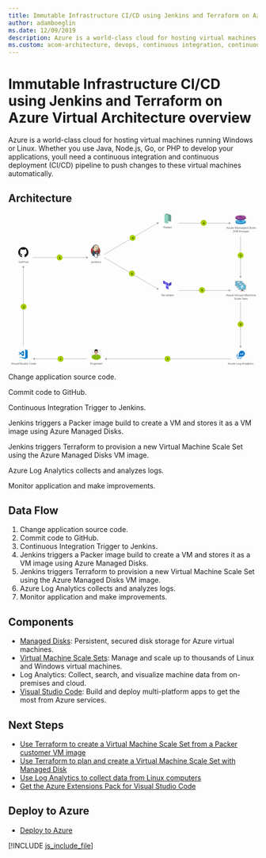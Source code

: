 ```yaml
---
title: Immutable Infrastructure CI/CD using Jenkins and Terraform on Azure Virtual Architecture overview
author: adamboeglin
ms.date: 12/09/2019
description: Azure is a world-class cloud for hosting virtual machines running Windows or Linux. Whether you use Java, Node.js, Go, or PHP to develop your applications, youll need a continuous integration and continuous deployment (CI/CD) pipeline to push changes to these virtual machines automatically.
ms.custom: acom-architecture, devops, continuous integration, continuous delivery, CI/CD, continuous deployment, interactive-diagram, is-deployable
---
```

# Immutable Infrastructure CI/CD using Jenkins and Terraform on Azure Virtual Architecture overview

Azure is a world-class cloud for hosting virtual machines running Windows or Linux. Whether you use Java, Node.js, Go, or PHP to develop your applications, youll need a continuous integration and continuous deployment (CI/CD) pipeline to push changes to these virtual machines automatically.


## Architecture

<svg class="architecture-diagram" aria-labelledby="immutable-infrastructure-cicd-using-jenkins-and-terraform-on-azure-virtual-architecture-overview" height="718.149" viewbox="0 0 1180 718.149" width="1180" xmlns="https://www.w3.org/2000/svg"><title id="immutable-infrastructure-cicd-using-jenkins-and-terraform-on-azure-virtual-architecture-overview">Immutable Infrastructure CI/CD using Jenkins and Terraform on Azure Virtual Architecture overview</title><desc>Azure is a world-class cloud for hosting virtual machines running Windows or Linux. Whether you use Java, Node.js, Go, or PHP to develop your applications, youll need a continuous integration and continuous deployment (CI/CD) pipeline to push changes to these virtual machines automatically.</desc><g><polygon fill="#5c4ee5" points="744.517 336.76 732.49 329.918 732.49 316.232 744.517 323.075 744.517 336.76"></polygon><polygon fill="#5c4ee5" points="758.061 344.357 746.034 337.514 746.034 323.828 758.061 330.671 758.061 344.357"></polygon><polygon fill="#5c4ee5" points="758.061 360.042 746.034 353.2 746.034 339.514 758.061 346.357 758.061 360.042"></polygon><polygon fill="#4040b2" points="771.478 323.828 759.451 330.671 759.451 344.357 771.478 337.514 771.478 323.828"></polygon></g><g><path d="M765.213,38.123l-20.55-5.257V0l20.374,5.212a7.339,7.339,0,0,1,5.52,7.11V33.973A4.283,4.283,0,0,1,765.213,38.123Z" fill="#6c9e91"></path><polygon fill="#8ed1bf" points="756.462 48.493 738.902 43.832 738.902 3.17 756.462 7.831 756.462 48.493"></polygon></g><g><g><g><path d="M1095.669,344.207h-9.435c1.134,4-.389,4.577-7.061,4.577v2.1h22.687v-2.1c-6.672,0-7.326-.572-6.191-4.577" fill="#7a7a7a"></path><path d="M1105.769,318.853h-30.716a1.962,1.962,0,0,0-1.886,1.976v21.42a1.952,1.952,0,0,0,1.886,1.959h30.716a2.144,2.144,0,0,0,2.1-1.959v-21.42a2.152,2.152,0,0,0-2.1-1.976" fill="#a0a1a2"></path><path d="M1105.791,318.855h-30.739a1.962,1.962,0,0,0-1.886,1.976v21.419a1.952,1.952,0,0,0,1.886,1.96h.731Z" fill="#fff" opacity="0.2" style="isolation: isolate"></path><polygon fill="#56b5db" points="1105.157 321.524 1105.157 341.538 1075.797 341.538 1075.797 321.524 1105.157 321.524"></polygon><polygon fill="#59b4d9" points="1075.797 341.538 1075.837 341.538 1075.837 321.524 1102.68 321.484 1102.681 321.484 1075.797 321.524 1075.797 341.538"></polygon><rect fill="#a0a1a2" height="2.096" width="22.687" x="1079.173" y="348.783"></rect></g><g><path d="M1090,330.752a.193.193,0,0,1-.093-.026l-6.118-3.532a.188.188,0,0,1-.092-.161.185.185,0,0,1,.092-.16l6.081-3.509a.186.186,0,0,1,.183,0l6.12,3.533a.186.186,0,0,1,0,.32l-6.079,3.508a.187.187,0,0,1-.094.026" fill="#fff"></path><path d="M1089.122,339.336a.175.175,0,0,1-.093-.025l-6.1-3.52a.181.181,0,0,1-.095-.161v-7.064a.188.188,0,0,1,.281-.161l6.1,3.519a.194.194,0,0,1,.09.162v7.064a.189.189,0,0,1-.09.161.2.2,0,0,1-.092.025" fill="#fff" opacity="0.7" style="isolation: isolate"></path><path d="M1090.849,339.336a.2.2,0,0,1-.1-.025.188.188,0,0,1-.09-.161v-7.02a.192.192,0,0,1,.09-.161l6.1-3.519a.181.181,0,0,1,.183,0,.183.183,0,0,1,.094.16v7.019a.182.182,0,0,1-.094.161l-6.1,3.52a.164.164,0,0,1-.09.025" fill="#fff" opacity="0.4" style="isolation: isolate"></path></g></g><g><g><path d="M1103.976,352.513h-9.435c1.134,4-.389,4.577-7.061,4.577v2.1h22.687v-2.1c-6.672,0-7.326-.572-6.191-4.577" fill="#7a7a7a"></path><path d="M1114.076,327.16H1083.36a1.962,1.962,0,0,0-1.886,1.976v21.42a1.952,1.952,0,0,0,1.886,1.959h30.716a2.144,2.144,0,0,0,2.1-1.959v-21.42a2.152,2.152,0,0,0-2.1-1.976" fill="#a0a1a2"></path><path d="M1114.1,327.162h-30.739a1.962,1.962,0,0,0-1.886,1.976v21.419a1.952,1.952,0,0,0,1.886,1.96h.731Z" fill="#fff" opacity="0.2" style="isolation: isolate"></path><polygon fill="#56b5db" points="1113.464 329.83 1113.464 349.845 1084.104 349.845 1084.104 329.83 1113.464 329.83"></polygon><polygon fill="#59b4d9" points="1084.104 349.845 1084.144 349.845 1084.144 329.831 1110.986 329.791 1110.988 329.791 1084.104 329.831 1084.104 349.845"></polygon><rect fill="#a0a1a2" height="2.096" width="22.687" x="1087.48" y="357.089"></rect></g><g><path d="M1098.308,339.059a.193.193,0,0,1-.093-.026L1092.1,335.5a.188.188,0,0,1-.092-.161.185.185,0,0,1,.092-.16l6.081-3.509a.186.186,0,0,1,.183,0l6.12,3.533a.186.186,0,0,1,0,.32l-6.079,3.508a.187.187,0,0,1-.094.026" fill="#fff"></path><path d="M1097.429,347.643a.175.175,0,0,1-.093-.025l-6.1-3.52a.181.181,0,0,1-.095-.161v-7.064a.188.188,0,0,1,.281-.161l6.1,3.519a.194.194,0,0,1,.09.162v7.064a.189.189,0,0,1-.09.161.2.2,0,0,1-.092.025" fill="#fff" opacity="0.7" style="isolation: isolate"></path><path d="M1099.156,347.643a.2.2,0,0,1-.1-.025.188.188,0,0,1-.09-.161v-7.02a.192.192,0,0,1,.09-.161l6.1-3.519a.181.181,0,0,1,.183,0,.183.183,0,0,1,.094.16v7.019a.182.182,0,0,1-.094.161l-6.1,3.52a.164.164,0,0,1-.09.025" fill="#fff" opacity="0.4" style="isolation: isolate"></path></g></g><g><g><path d="M1112.283,360.82h-9.435c1.134,4-.389,4.577-7.061,4.577v2.1h22.687v-2.1c-6.672,0-7.326-.572-6.191-4.577" fill="#7a7a7a"></path><path d="M1122.383,335.467h-30.716a1.962,1.962,0,0,0-1.886,1.976v21.42a1.952,1.952,0,0,0,1.886,1.959h30.716a2.144,2.144,0,0,0,2.1-1.959v-21.42a2.152,2.152,0,0,0-2.1-1.976" fill="#a0a1a2"></path><path d="M1122.4,335.469h-30.739a1.962,1.962,0,0,0-1.886,1.976v21.419a1.952,1.952,0,0,0,1.886,1.96h.731Z" fill="#fff" opacity="0.2" style="isolation: isolate"></path><polygon fill="#56b5db" points="1121.771 338.137 1121.771 358.152 1092.41 358.152 1092.41 338.137 1121.771 338.137"></polygon><polygon fill="#59b4d9" points="1092.41 358.152 1092.451 358.152 1092.451 338.138 1119.293 338.098 1119.295 338.098 1092.41 338.138 1092.41 358.152"></polygon><rect fill="#a0a1a2" height="2.096" width="22.687" x="1095.786" y="365.396"></rect></g><g><path d="M1106.615,347.366a.193.193,0,0,1-.093-.026l-6.118-3.532a.188.188,0,0,1-.092-.161.185.185,0,0,1,.092-.16l6.081-3.509a.186.186,0,0,1,.183,0l6.12,3.533a.186.186,0,0,1,0,.32l-6.079,3.508a.187.187,0,0,1-.094.026" fill="#fff"></path><path d="M1105.736,355.95a.175.175,0,0,1-.093-.025l-6.1-3.52a.181.181,0,0,1-.095-.161v-7.064a.188.188,0,0,1,.281-.161l6.1,3.519a.194.194,0,0,1,.09.162v7.064a.189.189,0,0,1-.09.161.2.2,0,0,1-.092.025" fill="#fff" opacity="0.7" style="isolation: isolate"></path><path d="M1107.463,355.95a.2.2,0,0,1-.1-.025.188.188,0,0,1-.09-.161v-7.02a.192.192,0,0,1,.09-.161l6.1-3.519a.181.181,0,0,1,.183,0,.183.183,0,0,1,.094.16v7.019a.182.182,0,0,1-.094.161l-6.1,3.52a.164.164,0,0,1-.09.025" fill="#fff" opacity="0.4" style="isolation: isolate"></path></g></g></g><text fill="#525252" font-family="SegoeUI, Segoe UI" font-size="14" transform="translate(392.56 233.426)">Jenkins</text><text fill="#525252" font-family="SegoeUI, Segoe UI" font-size="14" transform="translate(1030.716 390.635)">Azu<tspan letter-spacing="-0.013em" x="23.283" y="0">r</tspan><tspan x="27.966" y="0">e Vi</tspan><tspan letter-spacing="0.029em" x="51.208" y="0">r</tspan><tspan x="56.479" y="0">tual Machine</tspan><tspan x="37.598" y="16.8">Scale Sets</tspan></text><text fill="#525252" font-family="SegoeUI, Segoe UI" font-size="14" transform="translate(723.564 390.635)"><tspan letter-spacing="-0.103em">T</tspan><tspan x="5.893" y="0">errafo</tspan><tspan letter-spacing="-0.002em" x="42.656" y="0">r</tspan><tspan x="47.496" y="0">m</tspan></text><text fill="#525252" font-family="SegoeUI, Segoe UI" font-size="14" transform="translate(1032.046 73.193)">Azu<tspan letter-spacing="-0.013em" x="23.283" y="0">r</tspan><tspan x="27.966" y="0">e Managed Disks</tspan><tspan x="30.765" y="16.8">(VM Image)</tspan></text><text fill="#525252" font-family="SegoeUI, Segoe UI" font-size="14" transform="translate(733.418 70.193)"><tspan letter-spacing="-0.032em">P</tspan><tspan x="7.39" y="0">ac</tspan><tspan letter-spacing="-0.02em" x="20.979" y="0">k</tspan><tspan x="27.658" y="0">er</tspan></text><text fill="#525252" font-family="SegoeUI, Segoe UI" font-size="14" transform="translate(49.186 233.426)">GitHub</text><text fill="#525252" font-family="SegoeUI, Segoe UI" font-size="14" transform="translate(387.493 713.645)">Engineer</text><text fill="#525252" font-family="SegoeUI, Segoe UI" font-size="14" transform="translate(1038.441 713.645)">Azu<tspan letter-spacing="-0.013em" x="23.283" y="0">r</tspan><tspan x="27.966" y="0">e Log Anal</tspan><tspan letter-spacing="0.003em" x="93.461" y="0">y</tspan><tspan x="100.276" y="0">tics</tspan></text><g><line fill="none" stroke="#969696" stroke-miterlimit="10" stroke-width="1.5" x1="71.103" x2="71.103" y1="254.119" y2="627.635"></line><polygon fill="#969696" points="65.867 255.651 71.103 246.584 76.338 255.651 65.867 255.651"></polygon></g><g><line fill="none" stroke="#969696" stroke-miterlimit="10" stroke-width="1.5" x1="1098.851" x2="1098.851" y1="628.135" y2="417.829"></line><polygon fill="#969696" points="1104.086 626.603 1098.851 635.67 1093.615 626.603 1104.086 626.603"></polygon></g><g><line fill="none" stroke="#969696" stroke-miterlimit="10" stroke-width="1.5" x1="1098.851" x2="1098.851" y1="298.464" y2="107.158"></line><polygon fill="#969696" points="1104.086 296.932 1098.851 305.999 1093.615 296.932 1104.086 296.932"></polygon></g><g><line fill="none" stroke="#969696" stroke-miterlimit="10" stroke-width="1.5" x1="123.754" x2="370.234" y1="687.123" y2="687.123"></line><polygon fill="#969696" points="125.286 692.359 116.219 687.123 125.286 681.888 125.286 692.359"></polygon></g><g><line fill="none" stroke="#969696" stroke-miterlimit="10" stroke-width="1.5" x1="370.734" x2="114.254" y1="208.311" y2="208.311"></line><polygon fill="#969696" points="369.202 203.075 378.269 208.311 369.202 213.547 369.202 203.075"></polygon></g><g><line fill="none" stroke="#969696" stroke-miterlimit="10" stroke-width="1.5" x1="705.311" x2="453.099" y1="355.85" y2="208.311"></line><polygon fill="#969696" points="706.632 350.557 711.815 359.654 701.345 359.595 706.632 350.557"></polygon></g><g><line fill="none" stroke="#969696" stroke-miterlimit="10" stroke-width="1.5" x1="705.311" x2="453.099" y1="46.445" y2="193.983"></line><polygon fill="#969696" points="701.345 42.699 711.815 42.64 706.632 51.738 701.345 42.699"></polygon></g><g><line fill="none" stroke="#969696" stroke-miterlimit="10" stroke-width="1.5" x1="1044.937" x2="806.212" y1="46.207" y2="46.207"></line><polygon fill="#969696" points="1043.405 40.971 1052.472 46.207 1043.405 51.443 1043.405 40.971"></polygon></g><g><line fill="none" stroke="#969696" stroke-miterlimit="10" stroke-width="1.5" x1="1044.937" x2="806.212" y1="364.156" y2="364.156"></line><polygon fill="#969696" points="1043.405 358.921 1052.472 364.156 1043.405 369.392 1043.405 358.921"></polygon></g><g><line fill="none" stroke="#969696" stroke-miterlimit="10" stroke-width="1.5" x1="463.682" x2="1054.506" y1="687.123" y2="687.123"></line><polygon fill="#969696" points="465.213 692.359 456.147 687.123 465.213 681.888 465.213 692.359"></polygon></g><a class="architecture-tooltip-trigger" href="#"><circle cx="246.994" cy="687.123" fill="#a5ce00" r="14"></circle><text font-family="SegoeUI, Segoe UI" font-size="14" transform="translate(243.411 693.176)">1</text></a><a class="architecture-tooltip-trigger" href="#"><circle cx="753.094" cy="687.123" fill="#a5ce00" r="14"></circle><text font-family="SegoeUI, Segoe UI" font-size="14" transform="translate(749.511 693.176)">7</text></a><a class="architecture-tooltip-trigger" href="#"><circle cx="1099.018" cy="523.599" fill="#a5ce00" r="14"></circle><text font-family="SegoeUI, Segoe UI" font-size="14" transform="translate(1095.434 529.651)">6</text></a><a class="architecture-tooltip-trigger" href="#"><circle cx="916.339" cy="362.517" fill="#a5ce00" r="14"></circle><text font-family="SegoeUI, Segoe UI" font-size="14" transform="translate(912.755 368.569)">5</text></a><a class="architecture-tooltip-trigger" href="#"><circle cx="584.722" cy="284.111" fill="#a5ce00" r="14"></circle><text font-family="SegoeUI, Segoe UI" font-size="14" transform="translate(581.139 290.163)">5</text></a><a class="architecture-tooltip-trigger" href="#"><circle cx="1099.018" cy="198.517" fill="#a5ce00" r="14"></circle><text font-family="SegoeUI, Segoe UI" font-size="14" transform="translate(1095.434 204.569)">5</text></a><a class="architecture-tooltip-trigger" href="#"><circle cx="924.339" cy="44.517" fill="#a5ce00" r="14"></circle><text font-family="SegoeUI, Segoe UI" font-size="14" transform="translate(920.755 50.569)">4</text></a><a class="architecture-tooltip-trigger" href="#"><circle cx="588.222" cy="115.619" fill="#a5ce00" r="14"></circle><text font-family="SegoeUI, Segoe UI" font-size="14" transform="translate(584.638 121.671)">4</text></a><a class="architecture-tooltip-trigger" href="#"><circle cx="72.367" cy="440.877" fill="#a5ce00" r="14"></circle><text font-family="SegoeUI, Segoe UI" font-size="14" transform="translate(68.784 446.93)">2</text></a><a class="architecture-tooltip-trigger" href="#"><circle cx="242.494" cy="208.311" fill="#a5ce00" r="14"></circle><text font-family="SegoeUI, Segoe UI" font-size="14" transform="translate(238.911 214.364)">3</text></a><text fill="#525252" font-family="SegoeUI, Segoe UI" font-size="14" transform="translate(13.071 713.645)">Visual <tspan letter-spacing="-0.032em" x="40.298" y="0">S</tspan><tspan x="47.284" y="0">tudio Code</tspan></text><g><polygon fill="#007acd" points="79.952 642.27 79.952 681.411 48.827 676.977 79.952 687.636 91.511 682.86 91.511 647.243 79.952 642.27"></polygon><path d="M51.186,668.712l6.433-4.824,10.6,10.335L74,671.835V651.469l-5.78-2.487L57.67,659.268l-6.484-4.775-2.359.824,6.448,6.285-6.448,6.285Zm17.036-12.774v11.1l-7.469-5.5Z" fill="#007acd"></path></g><g><path d="M71.1,159.025a24.322,24.322,0,0,0-7.688,47.4c1.215.225,1.662-.528,1.662-1.17,0-.58-.022-2.5-.033-4.528-6.766,1.471-8.193-2.869-8.193-2.869-1.106-2.811-2.7-3.558-2.7-3.558-2.207-1.509.166-1.478.166-1.478a5.112,5.112,0,0,1,3.728,2.506c2.169,3.718,5.689,2.643,7.077,2.021a5.179,5.179,0,0,1,1.544-3.252c-5.4-.615-11.08-2.7-11.08-12.019a9.412,9.412,0,0,1,2.506-6.528,8.738,8.738,0,0,1,.236-6.436s2.042-.653,6.689,2.493a23.061,23.061,0,0,1,12.18,0c4.642-3.146,6.681-2.493,6.681-2.493a8.729,8.729,0,0,1,.239,6.436,9.393,9.393,0,0,1,2.5,6.528c0,9.341-5.689,11.4-11.1,12a5.813,5.813,0,0,1,1.649,4.5c0,3.254-.028,5.873-.028,6.674,0,.647.438,1.406,1.67,1.167a24.323,24.323,0,0,0-7.7-47.393Z" fill="#181616" fill-rule="evenodd"></path><path d="M55.994,193.942c-.053.121-.244.157-.417.074s-.275-.244-.218-.365.243-.159.419-.076.277.246.216.367Zm-.3-.222" fill="#181616"></path><path d="M56.979,195.041c-.116.107-.343.057-.5-.112a.372.372,0,0,1-.071-.505c.12-.107.339-.057.5.112s.19.4.069.505Zm-.232-.249" fill="#181616"></path><path d="M57.938,196.441c-.149.1-.393.007-.544-.21s-.149-.476,0-.58.391-.01.544.2.149.479,0,.585Zm0,0" fill="#181616"></path><path d="M59.252,197.795c-.133.147-.417.107-.625-.093a.468.468,0,0,1-.138-.621c.135-.147.421-.106.63.093s.275.476.133.621Zm0,0" fill="#181616"></path><path d="M61.064,198.58c-.059.19-.332.277-.608.2s-.455-.306-.4-.5.332-.282.609-.2.455.3.4.5Zm0,0" fill="#181616"></path><path d="M63.054,198.726c.007.2-.227.367-.516.37s-.526-.156-.529-.353.228-.367.519-.372.526.156.526.355Zm0,0" fill="#181616"></path><path d="M64.906,198.411c.035.2-.166.4-.453.45s-.544-.069-.58-.263.17-.4.451-.453.545.068.582.267Zm0,0" fill="#181616"></path></g><g><path d="M443.177,664.911a27.034,27.034,0,1,1-27-26.994A27.024,27.024,0,0,1,443.177,664.911Z" fill="#f2f2f2"></path><path d="M415.955,691.989a27.7,27.7,0,0,1-13.916-3.957v-1.445l-.076-1.369-.152-2.739-.233-5.017-.227-4.335h0v-.3l3.5-.227.757-.076,10.039-.688.305-.076h.151v20.231Z" fill="#7fba00"></path><polygon fill="#7fba00" points="402.191 677.311 400.519 668.868 415.191 665.903 416.868 674.346 402.191 677.311"></polygon><path d="M430.706,672.825v.227h0l-.226,4.411-.3,6.462-.159,2.436v1.824a26.758,26.758,0,0,1-13.838,3.805h-.226V671.758h.151l.226.076,10.117.688.687.076Z" fill="#7fba00"></path><path d="M431.086,687.5c-.3-1.218-.605-2.436-.908-3.578-.687-2.511-1.369-4.865-1.982-6.84l-.074-.076a1.091,1.091,0,0,0-.151-.461c-.228-.909-.456-1.748-.682-2.505a4.724,4.724,0,0,1-.151-1.445,3.713,3.713,0,0,1,2.506-2.89,4.6,4.6,0,0,1,1.746-.076,3.581,3.581,0,0,1,2.588,2.505c.228.763.531,1.6.764,2.511.074.152.074.227.151.379.605,2.133,1.369,4.562,2.052,7.15A25.983,25.983,0,0,1,431.086,687.5Z" fill="#7fba00"></path><polygon fill="#7fba00" points="429.793 677.311 415.191 674.346 416.868 665.903 431.54 668.868 429.793 677.311"></polygon><path d="M437.63,681.413a7.148,7.148,0,0,1-.687.764,25.983,25.983,0,0,1-5.857,5.326c-.226.152-.38.227-.605.379-.151-.454-.3-.991-.462-1.521-.908-3.117-1.975-6.923-2.731-9.352a.281.281,0,0,0-.077-.233c-.308-1.06-.536-1.975-.687-2.505h0l.764-.227,3.419-.991h0l3.27-.915.839-.227a2.982,2.982,0,0,0,.151.688c.151.53.38,1.212.608,1.9C436.11,676.472,436.866,678.984,437.63,681.413Z" fill="#7fba00"></path><path d="M426.372,673.279a4.337,4.337,0,1,0,4.183-4.411A4.333,4.333,0,0,0,426.372,673.279Z" fill="#7fba00"></path><path d="M404.7,674.27c-.3.681-.606,1.521-.909,2.429,0,.152-.076.227-.076.309-.076.076-.076.152-.076.3-.612,1.521-1.218,3.269-1.824,5.168-.461,1.445-.991,2.89-1.445,4.411a27.02,27.02,0,0,1-5.629-5.4c.757-2.436,1.6-4.644,2.278-6.544a4.834,4.834,0,0,1,.151-.53c.309-.915.612-1.672.839-2.436h0a3.461,3.461,0,0,1,4.487-2.2,3.7,3.7,0,0,1,2.36,2.814A4.22,4.22,0,0,1,404.7,674.27Z" fill="#7fba00"></path><path d="M405.46,674.5a.278.278,0,0,0-.076.227h0c-.227.53-.454,1.218-.764,2.127-.681,2.209-1.748,5.4-2.657,8.368-.309.763-.537,1.521-.763,2.284-.3-.233-.53-.385-.833-.612a27.02,27.02,0,0,1-5.629-5.4c-.152-.233-.3-.461-.461-.688,1.142-3.647,2.436-7.377,2.89-8.9a.278.278,0,0,0,.076-.227l.763.3,3.344,1.142h0l3.345,1.142Z" fill="#7fba00"></path><path d="M405.611,672.749a4.317,4.317,0,1,1-4.714-3.881A4.339,4.339,0,0,1,405.611,672.749Z" fill="#7fba00"></path><path d="M415.575,670.843c-2.815,0-5.1-1.748-5.1-4.563v-3.647h10.192v3.647C420.669,669.1,418.389,670.843,415.575,670.843Z" fill="#d8b195"></path><path d="M415.575,643.848c-4.563,0-7.838,4.87-7.989,10.953a1.1,1.1,0,0,1,.152-.459c.536-1.6,3.124-.91,2.511.687a10.149,10.149,0,0,0-.833,2.967,8.025,8.025,0,0,0,.152,1.9,1.256,1.256,0,0,1,.984,1.3v2.662a7.7,7.7,0,0,0,2.512,1.672,3.917,3.917,0,0,0,5.017,0,7.411,7.411,0,0,0,2.588-1.749v-3.116a1.229,1.229,0,0,1,.99-1.218v-2.359c0-.151-.151-.454,0-.151-.687-1.369,1.067-2.588,1.975-1.672C423.633,648.946,421.43,643.848,415.575,643.848Z" fill="#b8977c"></path><path d="M423.633,654.878c0,6.386-3.421,10.722-8.058,10.722s-7.989-4.337-7.989-10.722c0-6.316,3.351-11.41,7.989-11.41C421.43,643.469,423.633,648.562,423.633,654.878Z" fill="#d8b195"></path><path d="M408.35,653.432h-1.067a.85.85,0,0,0-.757.91v3.193c0,.536.3.916.757.916h.764Z" fill="#d8b195"></path><path d="M422.8,653.432h1.062a.85.85,0,0,1,.762.91v3.193c0,.536-.3.916-.762.916H423.1Z" fill="#d8b195"></path><path d="M412.149,655.181a.609.609,0,1,0,0-1.218.613.613,0,1,0,0,1.218Z"></path><path d="M419.222,655.258a.6.6,0,0,0,.613-.608.734.734,0,0,0-.687-.61.652.652,0,0,0-.608.61A.581.581,0,0,0,419.222,655.258Z"></path><path d="M410.861,662.331h9.428c-1.141,2.277-2.813,3.647-4.714,3.647S412,664.608,410.861,662.331Z" fill="#d8b195"></path><path d="M417.247,658.374a.59.59,0,0,1-.613.531c-.074,0-.151.151-.377.308a.964.964,0,0,1-.682.305,1.144,1.144,0,0,1-.687-.305c-.152-.156-.3-.308-.38-.308a.587.587,0,0,1-.606-.531V658.3h3.345Z" fill="#b8977c"></path><path d="M415.575,653.66V658.3H413.9c0-.151.152-.3.227-.38a2.111,2.111,0,0,0,.606-1.369l.075-2.588C414.811,653.357,415.424,653.66,415.575,653.66Z" fill="#e6ccb9"></path><path d="M423.784,650.316v6.917H423.1l-.377-8.286-2.285.3a40.435,40.435,0,0,1-9.579,0l-2.209-.3-.454,8.209h-.688v-6.84c0-4.108,2.814-7.453,6.317-7.453h3.649C420.971,642.863,423.784,646.208,423.784,650.316Z"></path><path d="M421.507,656.171a1.317,1.317,0,0,1-1.218.759H418.54a1.962,1.962,0,0,1-1.672-1.3,5.424,5.424,0,0,1-.308-1.672v-.226h0v-.077c.074-.151.156-.228.233-.38a1.826,1.826,0,0,1,1.136-.385h1.98a2.684,2.684,0,0,1,1.446.385,1.341,1.341,0,0,1,.377.608v.074a10.935,10.935,0,0,1-.074,1.6v.151A4.008,4.008,0,0,1,421.507,656.171Zm.3-2.208v-.074a1.04,1.04,0,0,0-.38-.682c-.226-.31-1.067-.385-1.521-.385h-1.98a1.643,1.643,0,0,0-1.213.385,1.1,1.1,0,0,0-.308.605v.151a4.2,4.2,0,0,0,.385,1.749A2.056,2.056,0,0,0,418.54,657a6.627,6.627,0,0,0,1.749,0,1.466,1.466,0,0,0,1.218-.605,2.2,2.2,0,0,0,.3-.839v-.077A5.01,5.01,0,0,0,421.81,653.963Z"></path><path d="M414.357,655.635a1.968,1.968,0,0,1-1.672,1.3h-1.672c-.688-.077-.991-.228-1.218-.608a1.308,1.308,0,0,1-.227-.762,10.715,10.715,0,0,1-.076-1.6v-.074a.565.565,0,0,1,.152-.3.408.408,0,0,1,.227-.305,2.662,2.662,0,0,1,1.445-.385h1.975a1.68,1.68,0,0,1,1.142.385c.076.151.152.228.227.38v.3A5.581,5.581,0,0,1,414.357,655.635Zm.454-1.823a.781.781,0,0,0-.3-.605,1.646,1.646,0,0,0-1.218-.385h-1.975c-.454,0-1.294.074-1.521.385-.151.151-.227.226-.3.3a.686.686,0,0,0-.076.38v.074a11.246,11.246,0,0,0,0,1.6,1.778,1.778,0,0,0,.3.839h0a1.454,1.454,0,0,0,1.218.605,6.64,6.64,0,0,0,1.748,0,1.974,1.974,0,0,0,1.748-1.293,4.293,4.293,0,0,0,.378-1.749Z"></path><path d="M421.733,652.9a2.166,2.166,0,0,0-1.444-.3,21.9,21.9,0,0,0-2.285-.074c-.682.074-1.21.074-1.444.454a1.223,1.223,0,0,0-.3.536v-.077h-1.3v.077a3.627,3.627,0,0,0-.227-.536c-.3-.38-.833-.38-1.521-.454a22.55,22.55,0,0,0-2.278.074,2.163,2.163,0,0,0-1.445.3,2.019,2.019,0,0,0-.461.992c0,.074.537.074.537,0a1.153,1.153,0,0,1,.3-.608,1.993,1.993,0,0,1,1.294-.308,9.825,9.825,0,0,1,2.127,0,1.551,1.551,0,0,1,1.142.308,1.141,1.141,0,0,1,.227.531h1.9a1.133,1.133,0,0,1,.233-.531,1.659,1.659,0,0,1,1.136-.308,9.867,9.867,0,0,1,2.131,0,2.019,2.019,0,0,1,1.3.308.937.937,0,0,1,.3.608c0,.074.531,0,.531,0A2.015,2.015,0,0,0,421.733,652.9Z"></path><path d="M415.65,662.482a11.794,11.794,0,0,1-2.662-.38c-.227,0-.3-.233-.3-.459.076-.151.3-.3.454-.228a10.864,10.864,0,0,0,4.942,0c.233-.074.459.077.459.228a.337.337,0,0,1-.3.459A11.23,11.23,0,0,1,415.65,662.482Z" fill="#a71e22"></path></g><g><g><ellipse cx="1099.433" cy="41.6" fill="#0072c6" rx="24.727" ry="8.987"></ellipse><rect fill="#0072c6" height="5.097" width="49.485" x="1074.706" y="36.927"></rect><ellipse cx="1099.433" cy="36.927" fill="#59b4d9" rx="24.727" ry="8.987"></ellipse><ellipse cx="1099.433" cy="36.378" fill="#0072c6" rx="7.775" ry="2.333"></ellipse><path d="M1094.382,38.15l-13.724,4.625a44.11,44.11,0,0,0,13.991,2.97l3.792-7.035S1098.452,38.9,1094.382,38.15Z" fill="#6dbadb"></path><path d="M1101,34.092l3.426-5.975s9.093.756,12.825,2.577L1105.2,34.812A25.761,25.761,0,0,0,1101,34.092Z" fill="#6dbadb"></path></g><g><ellipse cx="1099.433" cy="22.248" fill="#68217a" rx="24.727" ry="8.987"></ellipse><rect fill="#68217a" height="5.097" width="49.485" x="1074.706" y="17.575"></rect><ellipse cx="1099.433" cy="17.575" fill="#9b4f96" rx="24.727" ry="8.987"></ellipse><ellipse cx="1099.433" cy="17.026" fill="#68217a" rx="7.775" ry="2.333"></ellipse><path d="M1094.382,18.8l-13.724,4.625a44.11,44.11,0,0,0,13.991,2.97l3.792-7.035S1098.452,19.552,1094.382,18.8Z" fill="#a3669f"></path><path d="M1101,14.74l3.426-5.975s9.093.756,12.825,2.577L1105.2,15.46A25.761,25.761,0,0,0,1101,14.74Z" fill="#a3669f"></path></g></g><path d="M1083.571,672.414h2.646v-2.646h-2.646Zm0-7.938h2.646v-2.382a18.172,18.172,0,0,0-2.646,1.72Zm3.969,15.877h2.646v-2.646h-2.646Zm0,7.938h2.646v-2.646h-2.646Zm0-11.908h2.646v-2.646h-2.646Zm0,7.938h2.646v-2.646h-2.646Zm-3.969-3.969h2.646v-2.646h-2.646Zm0,3.969h2.646v-2.646h-2.646Zm-3.969-7.938h2.646v-2.646H1079.6Zm0,3.969h2.646v-2.646H1079.6Zm0-7.938h2.646v-2.646H1079.6Zm.265-3.969h2.382V665.8h-.662A18.172,18.172,0,0,0,1079.867,668.445Zm3.7,17.862a18.172,18.172,0,0,0,2.646,1.72v-2.382h-2.646Zm0-17.862h2.646V665.8h-2.646Zm19.846,15.877h.662a18.172,18.172,0,0,0,1.72-2.646h-2.382Zm-3.969-3.969h2.646v-2.646h-2.646Zm0,7.674a18.172,18.172,0,0,0,2.646-1.72v-.662h-2.646Zm0-3.7h2.646v-2.646h-2.646Zm-11.908-11.908h2.646v-2.646h-2.646ZM1105.4,648.6a13.891,13.891,0,0,0-13.892,13.892v13.892H1105.4a13.892,13.892,0,0,0,0-27.785Zm-4.631,19.846h-2.646v-7.938h2.646Zm5.292,0h-2.646v-5.292h2.646Zm5.292,0h-2.646V657.861h2.646Zm-7.938,11.908h2.646v-2.646h-2.646Zm-15.877-15.877h2.646V661.83h-2.646Zm7.938,19.846h2.646v-2.646h-2.646Zm-3.969,0h2.646v-2.646h-2.646Zm0-3.969h2.646v-2.646h-2.646Zm3.969,7.938h2.646v-2.646h-2.646Z" fill="#0072c6"></path><g id="g10"><g id="g3393"><path d="M434.076,177.635a21.4,21.4,0,1,1-21.391-21.88,21.639,21.639,0,0,1,21.391,21.88" fill="#d33833" id="path22"></path><path d="M392.166,183.054s-1.549-22.817,19.476-23.469l-1.467-2.445-11.408,3.83-3.26,3.748-2.852,5.46-1.63,6.356.489,4.237" fill="#ef3d3a" id="path24"></path><path d="M398.034,162.709a21.4,21.4,0,0,0-6.075,15.008h0a21.4,21.4,0,0,0,6.075,15.006h0a20.419,20.419,0,0,0,14.65,6.208h0a20.419,20.419,0,0,0,14.651-6.208h0a21.4,21.4,0,0,0,6.076-15.006h0a21.4,21.4,0,0,0-6.076-15.008h0a20.424,20.424,0,0,0-14.651-6.208h0a20.424,20.424,0,0,0-14.65,6.208Zm-.95,30.943a22.73,22.73,0,0,1-6.454-15.935h0a22.73,22.73,0,0,1,6.454-15.936h0a21.751,21.751,0,0,1,15.6-6.608h0a21.749,21.749,0,0,1,15.6,6.608h0a22.728,22.728,0,0,1,6.455,15.936h0a22.726,22.726,0,0,1-6.455,15.935h0a21.754,21.754,0,0,1-15.6,6.609h0a21.755,21.755,0,0,1-15.6-6.609h0" fill="#231f20" id="path26"></path><path d="M421.69,177.756l-3.26.489-4.4.489-2.852.081-2.77-.081-2.119-.652-1.874-2.037-1.467-4.156-.326-.9-1.956-.652-1.141-1.874-.815-2.689.9-2.363,2.119-.733,1.711.815.815,1.793.978-.163.326-.407-.326-1.874-.082-2.363.489-3.259-.019-1.862,1.486-2.375,2.608-1.874,4.563-1.956,5.052.733,4.4,3.178,2.037,3.259,1.3,2.363.326,5.867-.978,5.052-1.793,4.482-1.711,2.363" fill="#f0d6b7" id="path28"></path><path d="M418.919,191.854l-11.653.489V194.3l.978,6.845-.489.571-8.149-2.771-.571-.978-.815-9.208-1.874-5.541-.408-1.3,6.519-4.482,2.037-.815,1.793,2.2,1.548,1.385,1.793.57.815.244.978,4.237.733.9,1.874-.652-1.3,2.526,7.09,3.341-.9.489" fill="#335061" id="path30"></path><path d="M399.606,163.414l2.119-.733,1.711.815.815,1.793.978-.163.244-.978-.489-1.874.489-4.482-.408-2.445,1.467-1.711,3.178-2.526-.9-1.222-4.482,2.2-1.874,1.467-1.059,2.282-1.63,2.2-.489,2.608.326,2.771" fill="#6d6b6d" id="path32"></path><path d="M402.947,155.754s1.222-3.015,6.112-4.482.244-1.06.244-1.06l-5.3,2.037-2.037,2.037-.9,1.63,1.874-.163" fill="#dcd9d8" id="path34"></path><path d="M400.5,162.844s-1.711-5.7,4.808-6.519l-.244-.978-4.482,1.06-1.3,4.237.326,2.771.9-.57" fill="#dcd9d8" id="path36"></path><path d="M403.11,170.422l1.067-1.034a.687.687,0,0,1,.563.626c.081.571.326,5.7,3.83,8.475.32.253-2.607-.408-2.607-.408l-2.608-4.074" fill="#f7e4cd" id="path38"></path><path d="M418.1,168.874s.19-2.47.855-2.28a.916.916,0,0,1,.665.855s-1.615,1.045-1.52,1.425" fill="#f7e4cd" id="path40"></path><path d="M424.867,159.829s-1.343.284-1.467,1.467,1.467.244,1.711.163" fill="#f7e4cd" id="path42"></path><path d="M415.007,159.91s-1.793.244-1.793,1.385,2.037,1.06,2.608.571" fill="#f7e4cd" id="path44"></path><path d="M403.925,165.207s-3.1-1.874-3.423-.081-1.06,3.1.489,4.971l-1.059-.326-.978-2.526-.326-2.445,1.874-1.956,2.119.163,1.222.978.081,1.222" fill="#f7e4cd" id="path46"></path><path d="M405.391,160.073s1.385-7.171,8.393-8.556c5.77-1.14,8.8.244,9.942,1.548,0,0-5.134-6.111-10.023-4.237s-8.475,5.3-8.393,7.5a35.812,35.812,0,0,1,.081,3.749" fill="#f7e4cd" id="path48"></path><path d="M424.3,153.88s-2.363-.081-2.445,2.037a1.62,1.62,0,0,0,.163.652s1.875-2.119,3.015-.978" fill="#f7e4cd" id="path50"></path><path d="M413.949,156.79s-.407-3.252-3.18-1.361c-1.793,1.222-1.63,2.934-1.3,3.259s.237.983.485.532.166-1.917,1.063-2.325,2.366-.863,2.935-.105" fill="#f7e4cd" id="path52"></path><path d="M406.288,178.816l-7.66,3.423s3.178,12.631,1.548,16.542l-1.141-.407-.081-4.808-2.118-9.127-.9-2.526,7.986-5.378,2.363,2.281" fill="#49728b" id="path54"></path><path d="M407.076,185.8l1.087,1.326v4.889h-1.3s-.163-3.423-.163-3.83.163-1.874.163-1.874" fill="#49728b" id="path56"></path><path d="M407.1,192.75l-3.667.163,1.06.733,2.607.407" fill="#49728b" id="path58"></path><path d="M419.652,191.935l3.015-.081.733,7.5-3.1.407-.652-7.823" fill="#335061" id="path60"></path><path d="M420.467,191.935l4.563-.244s1.874-4.726,1.874-4.971,1.63-6.845,1.63-6.845l-3.667-3.83-.733-.652-1.956,1.956v7.578l-1.711,7.008" fill="#335061" id="path62"></path><path d="M422.5,191.365l-2.852.57.407,2.282c1.059.489,2.852-.815,2.852-.815" fill="#49728b" id="path64"></path><path d="M422.586,177.1l5.7,4.237.163-1.956-4.319-3.993-1.548,1.711" fill="#49728b" id="path66"></path><path d="M409.931,207.989l-1.687-6.846-.839-5.051-.139-3.749,7.636-.406h4.751l-.432,8.557.733,6.6-.081,1.222-6.193.489-3.749-.815" fill="#fff" id="path68"></path><path d="M418.593,191.854s-.407,8.475.815,14.5a15.568,15.568,0,0,1-6.03,1.956l6.845-.244.815-.489-.978-13.364-.244-2.852" fill="#dcd9d8" id="path70"></path><path d="M423.539,198.7l3.178-.9,6.03-.326.9-2.771-1.63-4.808-1.874-.244-2.608.815-2.5,1.222-1.328-.244-1.035.407" fill="#fff" id="path72"></path><path d="M423.482,197.069a11.933,11.933,0,0,1,2.445-.9l-.9-4.482,1.059-.407s.733,4.237.733,4.726c0,0,4.563.244,4.971.244a7.4,7.4,0,0,0,.733-3.83l.9,2.608.081,1.467-1.3,1.956-1.467.326-2.445-.081-.815-1.059-2.852.407-.9.326" fill="#dcd9d8" id="path74"></path><path d="M420.28,191.284l-1.793-4.563-1.874-2.689s.407-1.141.978-1.141h1.874l1.793.652-.163,3.015-.815,4.726" fill="#fff" id="path76"></path><path d="M420.63,189.735s-2.282-4.4-2.282-5.052c0,0,.407-.978.978-.733s1.793.9,1.793.9V183.3l-2.771-.571-1.874.244,3.178,7.5.652.082" fill="#dcd9d8" id="path78"></path><path d="M410.664,178.98l-2.257-.245-2.119-.652v.733l1.035,1.142,3.26,1.467" fill="#fff" id="path80"></path><path d="M407.022,179.224s2.526,1.06,3.341.815l.081.977-2.281-.488-1.385-.978.244-.326" fill="#dcd9d8" id="path82"></path><path d="M423.531,183.168a15.484,15.484,0,0,1-3.726-.513,11.539,11.539,0,0,1,.047-1.211,2.912,2.912,0,0,1,1.277-.268,2.221,2.221,0,0,0-1.418-.16,2.269,2.269,0,0,0-.235-.748c.777-.277,2.613-2.1,3.645-1.494.492.287.7,1.923.739,2.719a2.775,2.775,0,0,1-.329,1.676" fill="#d33833" id="path84"></path><path d="M423.531,183.168a15.484,15.484,0,0,1-3.726-.513,11.539,11.539,0,0,1,.047-1.211,2.912,2.912,0,0,1,1.277-.268,2.221,2.221,0,0,0-1.418-.16,2.269,2.269,0,0,0-.235-.748c.777-.277,2.613-2.1,3.645-1.494.492.287.7,1.923.739,2.719A2.775,2.775,0,0,1,423.531,183.168Z" fill="none" id="path86" stroke="#d33833" stroke-width="2"></path><path d="M416.919,180.908c0,.1-.008.21-.012.316-.432.284-1.129.28-1.6.519a4.164,4.164,0,0,1,1.724.436q-.016.4-.031.79a28.14,28.14,0,0,1-2.446,1.857,6.474,6.474,0,0,1-2.455.749c-.265-.062-.289-.391-.4-.7a10.026,10.026,0,0,1-.791-2.721c-.058-1.263-.185-3.379,1.176-3.119a12.158,12.158,0,0,1,3.225,1.18,3.327,3.327,0,0,0,1.608.7" fill="#d33833" id="path88"></path><path d="M416.919,180.908c0,.1-.008.21-.012.316-.432.284-1.129.28-1.6.519a4.164,4.164,0,0,1,1.724.436q-.016.4-.031.79a28.14,28.14,0,0,1-2.446,1.857,6.474,6.474,0,0,1-2.455.749c-.265-.062-.289-.391-.4-.7a10.026,10.026,0,0,1-.791-2.721c-.058-1.263-.185-3.379,1.176-3.119a12.158,12.158,0,0,1,3.225,1.18A3.327,3.327,0,0,0,416.919,180.908Z" fill="none" id="path90" stroke="#d33833" stroke-width="2"></path><path d="M417.7,182.415a4.665,4.665,0,0,1-.206-1.484c1.835-1.223,2.179,2.1.206,1.484" fill="#d33833" id="path92"></path><path d="M417.7,182.415a4.665,4.665,0,0,1-.206-1.484C419.333,179.707,419.677,183.032,417.7,182.415Z" fill="none" id="path94" stroke="#d33833" stroke-width="2"></path><path d="M420.361,182.972s-.571-.815-.163-1.06.815,0,1.06-.407,0-.652.081-1.141.489-.571.9-.652,1.548-.244,1.711.163l-.489-1.467-.978-.326-3.1,1.793-.163.9v1.793" fill="#ef3d3a" id="path96"></path><path d="M411.8,185.662q-.147-1.908-.317-3.812c-.172-1.9.456-1.566,2.1-1.566a4.334,4.334,0,0,1,1.639.489c.444.908-.743.706.512,1.391,1.06.578,2.931-.351,2.5-1.635-.24-.286-1.248-.089-1.61-.276l-1.91-.99c-.81-.42-2.682-1.033-3.546-.446-2.188,1.488.138,5.206.919,6.758" fill="#ef3d3a" id="path98"></path><path d="M413.949,156.79c-2.221-.517-3.325.929-4,2.43-.6-.146-.362-.963-.21-1.38.4-1.093,2-2.549,3.309-2.351.563.085,1.326.6.9,1.3" fill="#231f20" id="path100"></path><path d="M424.771,159.319l.105,0a22.967,22.967,0,0,0,1.569,3.068c-.424.988-3.212,1.862-3.169.088.6-.264,1.644-.054,2.178-.39a6.047,6.047,0,0,1-.684-2.77" fill="#231f20" id="path102"></path><path d="M415.086,159.346a9.314,9.314,0,0,0,1.308,2.45c.3.3.9.659.6,1.485a1.883,1.883,0,0,1-.86.715c-1.058.312-3.524.065-2.689-1.255.875.041,2.052.568,2.706-.067-.5-.8-1.4-2.392-1.068-3.328" fill="#231f20" id="path104"></path><path d="M424.374,168.219c-1.593,1.024-3.37,2.137-5.981,1.878a1.771,1.771,0,0,1-.229-2.277c.282.485.1,1.377.891,1.511,1.481.254,3.206-.906,4.271-1.312.661-1.114-.057-1.524-.652-2.241-1.219-1.469-2.853-3.29-2.794-5.489.493-.357.535.545.606.709a20.1,20.1,0,0,0,3.407,4.669c.287.314.76.615.812.823.152.6-.394,1.327-.331,1.728" fill="#231f20" id="path106"></path><path d="M403.367,167.141c-.5-.285-.618-1.541-1.2-1.576-.838-.051-.685,1.629-.682,2.611a3.068,3.068,0,0,1-.254-2.964c-.483-.237-.7.262-.966.437.344-2.5,3.658-1.16,3.107,1.492" fill="#231f20" id="path108"></path><path d="M425.388,169.26c-.742,1.412-1.791,2.967-3.967,3.012a5.374,5.374,0,0,1,0-1.424c1.664-.16,2.691-1.007,3.965-1.588" fill="#231f20" id="path110"></path><path d="M414.961,170.176c1.388.73,3.939.808,5.826.753a6.607,6.607,0,0,1,.1,1.428c-2.425.121-5.293-.479-5.929-2.181" fill="#231f20" id="path112"></path><path d="M414.7,171.537c.96,2.41,4.259,2.133,7.042,2.066a1.488,1.488,0,0,1-.718.816,7.059,7.059,0,0,1-4.588-.019,6.278,6.278,0,0,1-1.719-1.913c-.208-.267-1.242-.949-.016-.95" fill="#231f20" id="path114"></path><path d="M424.258,184.832a49.145,49.145,0,0,1-3.541,5.613,27.035,27.035,0,0,0,.885-6.507,2.05,2.05,0,0,1,2.656.894" fill="#81b0c4" id="path116"></path><path d="M430.319,191.766c-1.261.252-2.147,1.478-3.378,1.4a4.029,4.029,0,0,1,3.378-1.4" fill="#231f20" id="path118"></path><path d="M430.876,193.74a18.481,18.481,0,0,1-3.278.189c.494-.754,2.4-.494,3.278-.189" fill="#231f20" id="path120"></path><path d="M431.232,195.441c-1.155.025-2.591,0-3.689-.09.65-.7,2.94-.259,3.689.09" fill="#231f20" id="path122"></path><path d="M422.084,200.1a27.157,27.157,0,0,1,.669,4.51,4.723,4.723,0,0,1-1.862.4c-.06-1.35-.241-3.415-.187-4.7.421.028,1.042-.3,1.38-.21" fill="#dcd9d8" id="path124"></path><path d="M420.221,178.714c-.58.379-1.074.851-1.631,1.256a3.593,3.593,0,0,1-2.817-.8c.015-.057.106-.032.11-.1,1.323.589,3-.24,4.339-.359" fill="#f0d6b7" id="path126"></path><path d="M413.278,187.73c.363-1.575,1.787-2.39,3.08-3.257a26.011,26.011,0,0,1,3.04,5.974,31.152,31.152,0,0,1-6.12-2.717" fill="#81b0c4" id="path128"></path><path d="M420.7,200.309c-.054,1.287.127,3.352.187,4.7a4.723,4.723,0,0,0,1.862-.4,27.157,27.157,0,0,0-.669-4.51C421.746,200.008,421.125,200.337,420.7,200.309Zm-13.327-7.321a67.293,67.293,0,0,0,2.881,14.144,18.746,18.746,0,0,0,10.28.187c-.54-2.593-.3-5.75-.62-8.517-.238-2.08-.117-4.173-.443-6.295C415.912,191.765,410.875,192.333,407.377,192.987Zm12.941-.448c-.03,2.228.1,4.426.27,6.657.856-.128,1.436-.214,2.231-.388a47.961,47.961,0,0,0-.752-6.465A5.3,5.3,0,0,0,420.319,192.539Zm4.34-.359a5.332,5.332,0,0,0-1.267,0c.182,1.816.625,3.821.781,5.727a5.3,5.3,0,0,0,1.439-.366,11.53,11.53,0,0,0-.952-5.366Zm6.572,6a2.824,2.824,0,0,0,1.717-3.468,16.4,16.4,0,0,0-1.119-3.789c-.336-.509-1.248-1.175-1.977-.709-1.185.759-3.272.979-4.136,1.9a30.611,30.611,0,0,1,.746,5.251c1.48.092,3.3-.407,4.532.123a17.232,17.232,0,0,0-2.717.686,5.666,5.666,0,0,0,2.954.009ZM419.4,190.446a26.011,26.011,0,0,0-3.04-5.974c-1.293.867-2.717,1.683-3.08,3.257A31.152,31.152,0,0,0,419.4,190.446Zm2.2-6.509a27.035,27.035,0,0,1-.885,6.507,49.145,49.145,0,0,0,3.541-5.613A2.05,2.05,0,0,0,421.6,183.937Zm-2.5-.887c-.506-.055-.936.582-1.594.307-.151.167-.288.347-.442.51,1.454,1.752,2.115,4.239,3.238,6.3a27.635,27.635,0,0,0,.666-6.3C420.144,183.913,419.684,183.112,419.1,183.05Zm-1.606-2.12a4.665,4.665,0,0,0,.206,1.484C419.677,183.032,419.333,179.707,417.5,180.93Zm-2.188-.718a12.158,12.158,0,0,0-3.225-1.18c-1.361-.26-1.234,1.856-1.176,3.119a10.026,10.026,0,0,0,.791,2.721c.106.31.13.639.4.7a6.474,6.474,0,0,0,2.455-.749A28.14,28.14,0,0,0,417,182.968q.015-.4.031-.79a4.164,4.164,0,0,0-1.724-.436c.474-.238,1.171-.235,1.6-.519,0-.106.009-.211.012-.316A3.327,3.327,0,0,1,415.31,180.212Zm-8.12-1.475c-.706.716,1.979,1.693,2.834,1.745,0-.453.258-.881.205-1.206C409.215,179.1,407.881,179.216,407.191,178.737Zm8.691.336c0,.07-.095.044-.11.1a3.593,3.593,0,0,0,2.817.8c.557-.4,1.051-.877,1.631-1.256C418.886,178.834,417.2,179.663,415.882,179.074Zm7.977,2.419c-.038-.8-.247-2.432-.739-2.719-1.032-.6-2.868,1.217-3.645,1.494a2.269,2.269,0,0,1,.235.748,2.221,2.221,0,0,1,1.418.16,2.912,2.912,0,0,0-1.277.268,11.539,11.539,0,0,0-.047,1.211,15.484,15.484,0,0,0,3.726.513A2.775,2.775,0,0,0,423.859,181.493ZM406,179.43c-.222-.158-1.72-2.108-1.926-2.027a32.25,32.25,0,0,0-7.514,4.668c2.161,4.636,3.033,10.316,3.187,15.791,2.475,1.158,4.649,2.826,8.008,3-.389-2.75-.743-5.2-.964-7.792-.844-.356-2.055.016-2.844-.11-.007-.952,1.206-.417,1.307-1.057.076-.484-.667-.521-.425-1.283.617.224.942.72,1.6.906.6-1.316-.008-3.645.078-4.745.016-.207.1-1.144.566-.98.409.146-.023,2.494.021,3.535a5.464,5.464,0,0,0,.273,2.49A92.739,92.739,0,0,1,417.424,191a24.329,24.329,0,0,1-2.7-1.212c-.545-.307-2.265-.947-2.422-1.465-.251-.826.659-1.265.815-1.973-1.638.893-1.958-.856-2.345-2.1a16.293,16.293,0,0,1-.637-2.609A28.233,28.233,0,0,1,406,179.43Zm16.423-1.791c2.26-1.1,2.667,4.1,1.781,5.767.137.5.608.69.8,1.138-1.261,2.259-2.662,4.367-3.948,6.6.957-.6,2.324-.107,3.45-.553.412-.163.71-1.105,1.021-1.859a40.434,40.434,0,0,0,2.158-6.669,8.438,8.438,0,0,0,.282-1.835c-.1-.719-1.074-1.252-1.57-1.7-.914-.821-1.489-1.543-2.442-2.311-.386.571-1.216.954-1.532,1.418ZM400.835,157.6c-1.077,1.185-.851,3.4-.721,4.984,1.946-1.224,4.529.1,4.5,2.179.929-.025.347-1.16.179-1.892-.549-2.39.925-4.986.067-7.172a5.906,5.906,0,0,0-4.03,1.9Zm7.7-6.876c-2.437.691-5.561,2.462-6.563,4.652.776-.113,1.314-.5,2.079-.552a5.113,5.113,0,0,0,1,.039c.662-.164,1.221-1.649,1.721-2.2s1.072-.77,1.473-1.262c.257-.124.638-.116.653-.5C408.791,150.778,408.673,150.687,408.539,150.725Zm12.689.65c-2.53-1.427-6.812-2.5-9.5-1.16-2.172,1.083-5.107,2.874-6.108,5.144.935,2.191-.277,4.2-.354,6.422-.041,1.183.557,2.217.6,3.5-.32.528-1.3.593-1.974.557-.228-1.14-.626-2.421-1.8-2.549a2.724,2.724,0,0,0-2.95,2.629c-.089,1.689,1.3,4.488,3.263,4.294.759-.075.946-.836,1.773-.828.448.895-.692,1.175-.809,1.815a5.139,5.139,0,0,0,.167,1.114,15.2,15.2,0,0,0,1.936,4.506c.994,1.424,2.947,1.639,5.048,1.778.375-.808,1.758-.742,2.659-.53a8.9,8.9,0,0,1-2.915-2.382c-.955-1.053-1.923-2.182-1.972-3.558,1.806,2.5,3.3,4.692,6.58,5.794,2.484.833,5.386-.382,7.294-1.722a8.382,8.382,0,0,0,1.828-2.25,19.075,19.075,0,0,0,2.873-11.547c-.089-1.729-.085-3.452-.665-4.615-.606-1.216-2.657-2.3-3.857-1.2-.222-1.183,1-1.914,2.432-1.489a13.562,13.562,0,0,0-3.548-3.725Zm4.714,39.009c1.977-.983,5.671-2.645,6.91,0a22.461,22.461,0,0,1,1.231,3.635c.335,1.422-.363,4.411-1.824,4.888a8.675,8.675,0,0,1-4.352.083,2.371,2.371,0,0,1-.53-.695,6.006,6.006,0,0,0-3.027.516c.083.821-.472.953-.993,1.122-.386,1.531.772,3.529.5,4.925-.2.994-1.421,1.148-2.32,1.334a7.639,7.639,0,0,0,.1,1.481,2.244,2.244,0,0,1-2,1.294c-2.875.346-7.239.5-10-.493-.772-1.893-1.379-4.195-2.022-6.356-2.7.288-4.878-1.164-6.934-2.115-.712-.33-1.7-.512-1.963-1.079a9.7,9.7,0,0,1-.216-2.593,39.405,39.405,0,0,0-.972-7.581c-.3-1.166-.825-2.194-1.191-3.317a23.933,23.933,0,0,1-1.083-3.365c-.228-1.538,1.22-1.624,2.147-2.291,1.432-1.031,2.556-1.6,4.107-2.531a9.358,9.358,0,0,0,2-1.294c.313-.637-.538-1.535-.765-2.034a6.118,6.118,0,0,1-.6-2.239,4.319,4.319,0,0,1-2.883-1.853,7.1,7.1,0,0,1-.816-6.151c.067-.16.4-.475.449-.721a8.333,8.333,0,0,0-.2-1.643c-.09-2.643.447-4.92,2.226-5.717.722-2.877,3.307-3.834,5.743-5.264a18.058,18.058,0,0,1,2.95-1.257c3.718-1.368,9.422-1.111,12.508,1.223a16.8,16.8,0,0,1,4.148,4.592c1.976,3.994,1.835,10.668.453,15.527a15.629,15.629,0,0,1-.831,2.395c-.262.547-1.078,1.642-.979,2.125.1.5,1.859,1.833,2.236,2.2.678.654,1.967,1.523,2.072,2.349a8.314,8.314,0,0,1-.64,2.929c-.846,2.83-1.671,5.446-2.63,7.969" fill="#231f20" id="path130"></path><path d="M412.752,170.792c.107-.143.7-.36,1.522.038,0,0-.978.163-.9,1.793l-.407-.082s-.421-1.478-.218-1.749" fill="#f7e4cd" id="path132"></path><path d="M419.9,184.805a.448.448,0,1,1-.448-.448.448.448,0,0,1,.448.448" fill="#1d1919" id="path134"></path><path d="M420.345,186.883a.448.448,0,1,1-.448-.448.448.448,0,0,1,.448.448" fill="#1d1919" id="path136"></path></g></g></svg>
<div class="architecture-tooltip-content" id="architecture-tooltip-1">
<p>Change application source code.</p>
</div>
<div class="architecture-tooltip-content" id="architecture-tooltip-2">
<p>Commit code to GitHub.</p>
</div>
<div class="architecture-tooltip-content" id="architecture-tooltip-3">
<p>Continuous Integration Trigger to Jenkins.</p>
</div>
<div class="architecture-tooltip-content" id="architecture-tooltip-4">
<p>Jenkins triggers a Packer image build to create a VM and stores it as a VM image using Azure Managed Disks.</p>
</div>
<div class="architecture-tooltip-content" id="architecture-tooltip-5">
<p>Jenkins triggers Terraform to provision a new Virtual Machine Scale Set using the Azure Managed Disks VM image.</p>
</div>
<div class="architecture-tooltip-content" id="architecture-tooltip-6">
<p>Azure Log Analytics collects and analyzes logs.</p>
</div>
<div class="architecture-tooltip-content" id="architecture-tooltip-7">
<p>Monitor application and make improvements.</p>
</div>

## Data Flow
1. Change application source code.
1. Commit code to GitHub.
1. Continuous Integration Trigger to Jenkins.
1. Jenkins triggers a Packer image build to create a VM and stores it as a VM image using Azure Managed Disks.
1. Jenkins triggers Terraform to provision a new Virtual Machine Scale Set using the Azure Managed Disks VM image.
1. Azure Log Analytics collects and analyzes logs.
1. Monitor application and make improvements.

## Components
* [Managed Disks](https://azure.microsoft.com/services/managed-disks/): Persistent, secured disk storage for Azure virtual machines.
* [Virtual Machine Scale Sets](https://azure.microsoft.com/services/virtual-machine-scale-sets/): Manage and scale up to thousands of Linux and Windows virtual machines.
* Log Analytics: Collect, search, and visualize machine data from on-premises and cloud.
* [Visual Studio Code](https://azure.microsoft.com/products/visual-studio/): Build and deploy multi-platform apps to get the most from Azure services.

## Next Steps
* [Use Terraform to create a Virtual Machine Scale Set from a Packer customer VM image](https://docs.microsoft.com/azure/terraform/terraform-create-vm-scaleset-network-disks-using-packer-hcl)
* [Use Terraform to plan and create a Virtual Machine Scale Set with Managed Disk](https://docs.microsoft.com/azure/terraform/terraform-create-vm-scaleset-network-disks-hcl)
* [Use Log Analytics to collect data from Linux computers](https://docs.microsoft.com/azure/log-analytics/log-analytics-quick-collect-linux-computer)
* [Get the Azure Extensions Pack for Visual Studio Code](https://marketplace.visualstudio.com/items?itemName=ms-vscode.vscode-azureextensionpack)

## Deploy to Azure
* [Deploy to Azure](/en-us/resources/templates/jenkins-cicd-vmss/)

[!INCLUDE [js_include_file](../../_js/index.md)]
